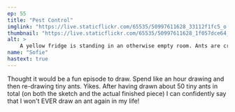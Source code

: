 ```yaml
---
ep: 55
title: "Pest Control"
imglink: "https://live.staticflickr.com/65535/50997611628_33112f1fc5_o.jpg"
thumbnail: "https://live.staticflickr.com/65535/50997611628_1f057dce64_q.jpg"
alt: >
    A yellow fridge is standing in an otherwise empty room. Ants are crawling out and away from it.
name: "Sofie"
hastext: true
---
```

Thought it would be a fun episode to draw. Spend like an hour drawing and then re-drawing tiny ants. Yikes. After having drawn about 50 tiny ants in total (on both the sketch and the actual finished piece) I can confidently say that I won't EVER draw an ant again in my life!